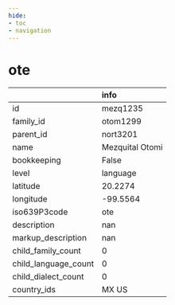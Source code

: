 ```yaml
---
hide:
- toc
- navigation
---
```

# ote
|                      | info            |
|:---------------------|:----------------|
| id                   | mezq1235        |
| family_id            | otom1299        |
| parent_id            | nort3201        |
| name                 | Mezquital Otomi |
| bookkeeping          | False           |
| level                | language        |
| latitude             | 20.2274         |
| longitude            | -99.5564        |
| iso639P3code         | ote             |
| description          | nan             |
| markup_description   | nan             |
| child_family_count   | 0               |
| child_language_count | 0               |
| child_dialect_count  | 0               |
| country_ids          | MX US           |